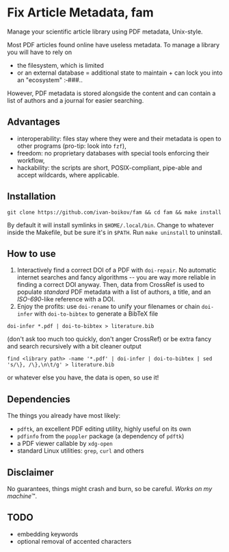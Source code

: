 # Fix Article Metadata, fam

Manage your scientific article library using PDF metadata, Unix-style.

Most PDF articles found online have useless metadata.
To manage a library you will have to rely on
- the filesystem, which is limited
- or an external database = additional state to maintain + can lock you into an "ecosystem" :‑###..

However, PDF metadata is stored alongside the content and can contain a list of authors and a journal for easier searching.

## Advantages
- interoperability: files stay where they were and their metadata is open to other programs (pro-tip: look into `fzf`),
- freedom: no proprietary databases with special tools enforcing their workflow,
- hackability: the scripts are short, POSIX-compliant, pipe-able and accept wildcards, where applicable.

## Installation
```shell
git clone https://github.com/ivan-boikov/fam && cd fam && make install
```
By default it will install symlinks in `$HOME/.local/bin`.
Change to whatever inside the Makefile, but be sure it's in `$PATH`.
Run `make uninstall` to uninstall.

## How to use
1. Interactively find a correct DOI of a PDF with `doi-repair`.
No automatic internet searches and fancy algorithms -- you are way more reliable in finding a correct DOI anyway.
Then, data from CrossRef is used to populate *standard* PDF metadata with a list of authors, a title, and an *ISO-690*-like reference with a DOI.
2. Enjoy the profits: use `doi-rename` to unify your filenames or chain `doi-infer` with `doi-to-bibtex` to generate a BibTeX file
```shell
doi-infer *.pdf | doi-to-bibtex > literature.bib
```
(don't ask too much too quickly, don't anger CrossRef) or be extra fancy and search recursively with a bit cleaner output
```shell
find <library path> -name '*.pdf' | doi-infer | doi-to-bibtex | sed 's/\}, /\},\n\t/g' > literature.bib
```
or whatever else you have, the data is open, so use it!

## Dependencies
The things you already have most likely:
- `pdftk`, an excellent PDF editing utility, highly useful on its own
- `pdfinfo` from the `poppler` package (a dependency of `pdftk`)
- a PDF viewer callable by `xdg-open`
- standard Linux utilities: `grep`, `curl` and others

## Disclaimer
No guarantees, things might crash and burn, so be careful.
*Works on my machine*™.

## TODO
- embedding keywords
- optional removal of accented characters
